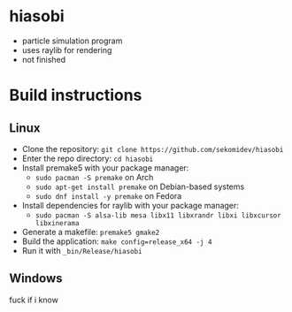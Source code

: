 # hiasobi
- particle simulation program
- uses raylib for rendering
- not finished

# Build instructions
## Linux
- Clone the repository: `git clone https://github.com/sekomidev/hiasobi`
- Enter the repo directory: `cd hiasobi`
- Install premake5 with your package manager:
  - `sudo pacman -S premake` on Arch
  - `sudo apt-get install premake` on Debian-based systems
  - `sudo dnf install -y premake` on Fedora
- Install dependencies for raylib with your package manager:
  - `sudo pacman -S alsa-lib mesa libx11 libxrandr libxi libxcursor libxinerama`
- Generate a makefile: `premake5 gmake2`
- Build the application: `make config=release_x64 -j 4`
- Run it with `_bin/Release/hiasobi`

## Windows
fuck if i know
